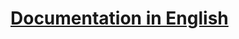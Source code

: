 # [Documentation in English](https://github.com/annihilatoratm/joomla-doc/blob/main/documentation/doc-eng.md)
